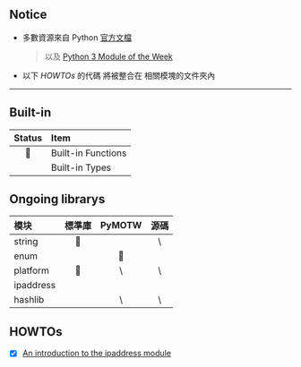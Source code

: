 ## Notice 
- 多數資源來自 Python [官方文檔](https://docs.python.org/3/library/) 
    > 以及 [Python 3 Module of the Week](https://pymotw.com/3/)
- 以下 *HOWTOs* 的代碼 將被整合在 相關模塊的文件夾內

<hr>

## Built-in 

| Status | Item | 
| :---: | :--- | 
| 🤪 | Built-in Functions |
| | Built-in Types | 

## Ongoing librarys 

| 模块 | 標準庫 | PyMOTW | 源碼 | 
| :--- | :---: | :---: | :---: |
| string | 🤪 |  | \ |
| enum |  | 🤪 |  |
| platform | 🤪 | \ | \ |
| ipaddress |  |  |  | 
| hashlib |  | \ | \ | 
    
## HOWTOs

- [x] [An introduction to the ipaddress module](https://docs.python.org/3/howto/ipaddress.html)

